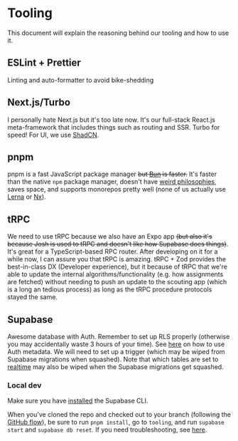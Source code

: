 # Tooling

This document will explain the reasoning behind our tooling and how to use it.

## ESLint + Prettier

Linting and auto-formatter to avoid bike-shedding

## Next.js/Turbo

I personally hate Next.js but it's too late now. It's our full-stack React.js meta-framework that includes things such as routing and SSR. Turbo for speed! For UI, we use [ShadCN](https://ui.shadcn.com/).

## pnpm

pnpm is a fast JavaScript package manager ~~but [Bun](https://bun.sh) is faster.~~ It's faster than the native `npm` package manager, doesn't have [weird philosophies](https://yarnpkg.com/features/pnp), saves space, and supports monorepos pretty well (none of us actually use [Lerna](https://lerna.js.org) or [Nx](https://nx.dev)).

## tRPC

We need to use tRPC because we also have an Expo app ~~(but also it's because Josh is used to tRPC and doesn't like how Supabase does things)~~. It's great for a TypeScript-based RPC router. After developing on it for a while now, I can assure you that tRPC is amazing. tRPC + Zod provides the best-in-class DX (Developer experience), but it because of tRPC that we're able to update the internal algorithms/functionality (e.g. how assignments are fetched) without needing to push an update to the scouting app (which is a long an tedious process) as long as the tRPC procedure protocols stayed the same.

## Supabase

Awesome database with Auth. Remember to set up RLS properly (otherwise you may accidentally waste 3 hours of your time). See [here](https://supabase.com/docs/guides/auth/managing-user-data) on how to use Auth metadata. We will need to set up a trigger (which may be wiped from Supabase migrations when squashed). Note that which tables are set to [realtime](https://supabase.com/docs/guides/realtime) may also be wiped when the Supabase migrations get squashed.

### Local dev

Make sure you have [installed](https://supabase.com/docs/guides/cli/getting-started#installing-the-supabase-cli) the Supabase CLI.

When you've cloned the repo and checked out to your branch (following the [GitHub flow](https://docs.github.com/en/get-started/quickstart/github-flow#create-a-branch)), be sure to run `pnpm install`, go to `tooling`, and run `supabase start` and `supabase db reset`. If you need troubleshooting, see [here](https://github.com/EvanZhouDev/zyma/blob/main/CONTRIBUTING.md#troubleshooting).